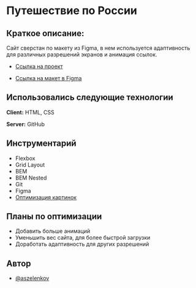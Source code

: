 # Путешествие по России

## Краткое описание:
Сайт сверстан по макету из Figma, в нем используется адаптивность для различных разрешений экранов и анимация ссылок.

* [Ссылка на проект](https://aszelenkov.github.io/russian-travel/)

* [Ссылка на макет в Figma](https://www.figma.com/file/5S2WSbEFL6awjVWJ0NWL8Q/Sprint-3_-Russia-_-desktop-mobile?node-id=28503%3A0)

## Использовались следующие технологии

**Client:** HTML, CSS

**Server:** GitHub


## Инструментарий

- Flexbox
- Grid Layout
- BEM
- BEM Nested
- Git
- Figma
- [Оптимизация картинок](https://tinypng.com/)


## Планы по оптимизации

- Добавить больше анимаций
- Уменьшить вес сайта, для более быстрой загрузки
- Доработать адаптивность для других разрешений


## Автор

- [@aszelenkov](https://github.com/aszelenkov)
